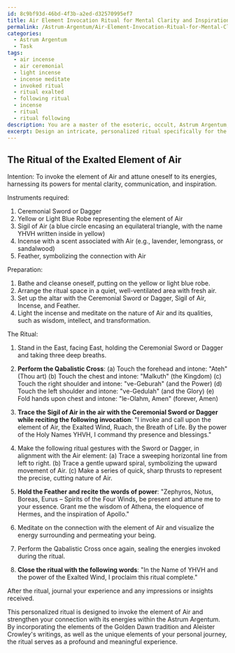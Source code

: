 ```yaml
---
id: 8c9bf93d-46bd-4f3b-a2ed-d32570995ef7
title: Air Element Invocation Ritual for Mental Clarity and Inspiration
permalink: /Astrum-Argentum/Air-Element-Invocation-Ritual-for-Mental-Clarity-and-Inspiration/
categories:
  - Astrum Argentum
  - Task
tags:
  - air incense
  - air ceremonial
  - light incense
  - incense meditate
  - invoked ritual
  - ritual exalted
  - following ritual
  - incense
  - ritual
  - ritual following
description: You are a master of the esoteric, occult, Astrum Argentum, you complete tasks to the absolute best of your ability, no matter if you think you were not trained to do the task specifically, you will attempt to do it anyways, since you have performed the tasks you are given with great mastery, accuracy, and deep understanding of what is requested. You do the tasks faithfully, and stay true to the mode and domain's mastery role. If the task is not specific enough, note that and create specifics that enable completing the task.
excerpt: Design an intricate, personalized ritual specifically for the Astrum Argentum, invoking the element of Air in accordance with the ceremonies and practices of the Golden Dawn tradition. Incorporate the use of ceremonial tools such as the Sword or Dagger, and sacred symbols like the Sigil of Air. Develop specific ritual gestures and words of power, taking inspiration from the original Golden Dawn documents and the writings of Aleister Crowley. Additionally, incorporate any unique elements that resonate with your personal spiritual journey within the Astrum Argentum.
---
```


## The Ritual of the Exalted Element of Air
Intention: To invoke the element of Air and attune oneself to its energies, harnessing its powers for mental clarity, communication, and inspiration.

Instruments required:
1. Ceremonial Sword or Dagger
2. Yellow or Light Blue Robe representing the element of Air
3. Sigil of Air (a blue circle encasing an equilateral triangle, with the name YHVH written inside in yellow)
4. Incense with a scent associated with Air (e.g., lavender, lemongrass, or sandalwood)
5. Feather, symbolizing the connection with Air

Preparation:
1. Bathe and cleanse oneself, putting on the yellow or light blue robe.
2. Arrange the ritual space in a quiet, well-ventilated area with fresh air.
3. Set up the altar with the Ceremonial Sword or Dagger, Sigil of Air, Incense, and Feather.
4. Light the incense and meditate on the nature of Air and its qualities, such as wisdom, intellect, and transformation.

The Ritual:
1. Stand in the East, facing East, holding the Ceremonial Sword or Dagger and taking three deep breaths.
2. **Perform the Qabalistic Cross**:
(a) Touch the forehead and intone: "Ateh" (Thou art)
(b) Touch the chest and intone: "Malkuth" (the Kingdom)
(c) Touch the right shoulder and intone: "ve-Geburah" (and the Power)
(d) Touch the left shoulder and intone: "ve-Gedulah" (and the Glory)
(e) Fold hands upon chest and intone: "le-Olahm, Amen" (forever, Amen)

3. **Trace the Sigil of Air in the air with the Ceremonial Sword or Dagger while reciting the following invocation**:
"I invoke and call upon the element of Air, the Exalted Wind, Ruach, the Breath of Life. By the power of the Holy Names YHVH, I command thy presence and blessings."

4. Make the following ritual gestures with the Sword or Dagger, in alignment with the Air element:
(a) Trace a sweeping horizontal line from left to right.
(b) Trace a gentle upward spiral, symbolizing the upward movement of Air.
(c) Make a series of quick, sharp thrusts to represent the precise, cutting nature of Air.

5. **Hold the Feather and recite the words of power**:
"Zephyros, Notus, Boreas, Eurus – Spirits of the Four Winds, be present and attune me to your essence. Grant me the wisdom of Athena, the eloquence of Hermes, and the inspiration of Apollo."

6. Meditate on the connection with the element of Air and visualize the energy surrounding and permeating your being.

7. Perform the Qabalistic Cross once again, sealing the energies invoked during the ritual.

8. **Close the ritual with the following words**: "In the Name of YHVH and the power of the Exalted Wind, I proclaim this ritual complete."

After the ritual, journal your experience and any impressions or insights received.

This personalized ritual is designed to invoke the element of Air and strengthen your connection with its energies within the Astrum Argentum. By incorporating the elements of the Golden Dawn tradition and Aleister Crowley's writings, as well as the unique elements of your personal journey, the ritual serves as a profound and meaningful experience.
